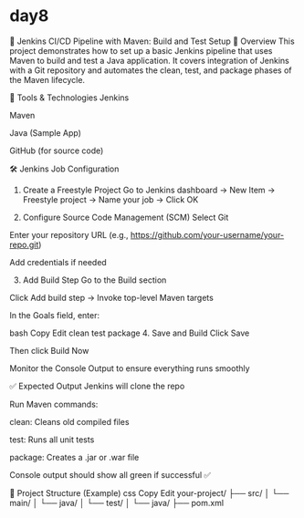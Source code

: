 # day8
🚀 Jenkins CI/CD Pipeline with Maven: Build and Test Setup
📌 Overview
This project demonstrates how to set up a basic Jenkins pipeline that uses Maven to build and test a Java application. It covers integration of Jenkins with a Git repository and automates the clean, test, and package phases of the Maven lifecycle.

🧰 Tools & Technologies
Jenkins

Maven

Java (Sample App)

GitHub (for source code)

🛠️ Jenkins Job Configuration
1. Create a Freestyle Project
Go to Jenkins dashboard → New Item → Freestyle project → Name your job → Click OK

2. Configure Source Code Management (SCM)
Select Git

Enter your repository URL (e.g., https://github.com/your-username/your-repo.git)

Add credentials if needed

3. Add Build Step
Go to the Build section

Click Add build step → Invoke top-level Maven targets

In the Goals field, enter:

bash
Copy
Edit
clean test package
4. Save and Build
Click Save

Then click Build Now

Monitor the Console Output to ensure everything runs smoothly

✅ Expected Output
Jenkins will clone the repo

Run Maven commands:

clean: Cleans old compiled files

test: Runs all unit tests

package: Creates a .jar or .war file

Console output should show all green if successful ✅

📁 Project Structure (Example)
css
Copy
Edit
your-project/
├── src/
│   └── main/
│       └── java/
│   └── test/
│       └── java/
├── pom.xml
